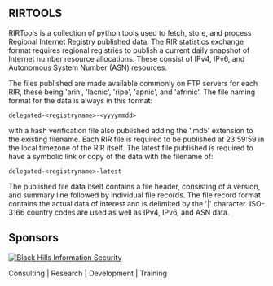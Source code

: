 ## RIRTOOLS

RIRTools is a collection of python tools used to fetch, store,
and process Regional Internet Registry published data.  The RIR statistics
exchange format requires regional registries to publish a current daily
snapshot of Internet number resource allocations.  These consist of
IPv4, IPv6, and Autonomous System Number (ASN) resources.

The files published are made available commonly on FTP servers
for each RIR, these being 'arin', 'lacnic', 'ripe', 'apnic', and 'afrinic'.
The file naming format for the data is always in this format:

    delegated-<registryname>-<yyyymmdd>

with a hash verification file also published adding the '.md5' extension
to the existing filename.  Each RIR file is required to be published
at 23:59:59 in the local timezone of the RIR itself.  The latest file
published is required to have a symbolic link or copy of the data
with the filename of:

    delegated-<registryname>-latest

The published file data itself contains a file header, consisting
of a version, and summary line followed by individual file records.
The file record format contains the actual data of interest and
is delimited by the '|' character.   ISO-3166 country codes are
used as well as IPv4, IPv6, and ASN data.


## Sponsors

[![Black Hills Information Security](http://www.blackhillsinfosec.com/_images/BHIS-Logo.png)](http://www.blackhillsinfosec.com)

Consulting | Research | Development | Training

